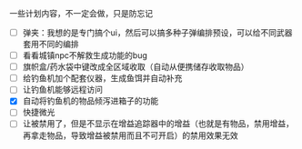 ﻿一些计划内容，不一定会做，只是防忘记

- [ ] 弹夹：我想的是专门搞个ui，然后可以搞多种子弹编排预设，可以给不同武器套用不同的编排
- [ ] 看看城镇npc不解救生成功能的bug
- [ ] 旗帜盒/药水袋中键改成全区域收取（自动从便携储存收取物品）
- [ ] 给钓鱼机加个配套仪器，生成鱼饵并自动补充
- [ ] 让钓鱼机能够远程访问
- [x] 自动将钓鱼机的物品倾泻进箱子的功能
- [ ] 快捷微光
- [ ] 让被禁用了，但是不显示在增益追踪器中的增益（也就是有物品，禁用增益，再拿走物品，导致增益被禁用而且不可开启）的禁用效果无效